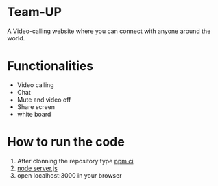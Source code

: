 # Team-UP

A Video-calling website where you can connect with anyone around the world.

# Functionalities
* Video calling
* Chat
* Mute and video off
* Share screen
* white board


# How to run the code 
1. After clonning the repository type
<a href="#" class="button big">npm ci</a>
2. <a href="#" class="button big">node server.js</a>
3. open localhost:3000 in your browser